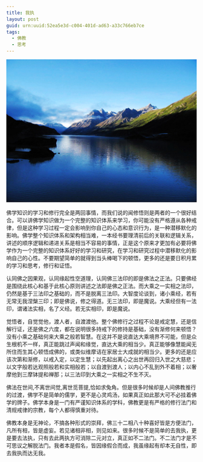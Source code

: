 ```yaml
---
title: 我执
layout: post
guid: urn:uuid:52ea5e3d-c004-401d-ad63-a33c766eb7ce
tags:
  - 佛教
  - 思考
---
```



[![](/media/files/2012/04/02/wzhi.png)](http://7vikpt.com1.z0.glb.clouddn.com/wzhi.png)

佛学知识的学习和修行完全是两回事情，而我们说的闻修悟则是两者的一个很好结合。可以讲佛学知识做为一个完整的知识体系来学习，你可能没有严格遵从各种戒律，但是这种学习过程一定会影响到你自己的心态和意识行为，是一种潜移默化的影响。佛学整个知识体系和架构相当难，一本经书要理清前后的关联和逻辑关系，讲述的顺序逻辑和递进关系是相当不容易的事情，正是这个原来才更加有必要将佛学作为一个完整的知识体系好好的学习和研究，在学习和研究过程中潜移默化的影响自己的心性。不要期望简单的就得到当头棒喝下的顿悟，更多的还是要日积月累的学习和思考，修行和证悟。

认同佛之因果观，认同缘起性空道理，认同佛三法印的即是佛法之正法。只要佛经是围绕此核心和基于此核心原则讲述之法即是佛之正法。而大乘之一实相之法印，仍然是基于三法印之基础的，而不是脱离三法印。大智度论谈到，诸小乘经，若有无常无我涅槃三印；即是佛说，修之得道。无三法印，即是魔说。大乘经但有一法印，谓诸法实相，名了义经。若无实相印，即是魔说。

觉悟者，自觉觉他，渡人者，自渡渡他。整个佛修行之过程不论是戒定慧，还是信解行证，还是佛之六度，都在说明很多持戒下的修持是基础，没有渐修何来顿悟？没有小乘之基础何来大乘之般若智慧。在这并不是说直达大乘境界不可能，但是众生根机不一样，真正能跳过声闻和缘觉，直达大乘的相当少。真正能够像慧能闻无所住而生其心顿悟成佛的，或类似维摩诘在家居士大成就的相当少。更多的还是应该次第和渐修，以戒入定，以定生慧；以先起出离心之出世再回归入世之大慈悲；以文字般若达观照般若和实相般若；以自渡到渡人；以内心不乱到外不着相；以奢摩他到三摩钵提和禅那；以三法印到大乘之一实相之不生不灭。

佛法在世间,不离世间觉,离世觅菩提,恰如求兔角。但是很多时候却是人间佛教推行的过渡，佛学不是简单的儒学，更不是心灵鸡汤，如果真正如此那大可不必挂着佛学的牌子。佛学本身是一门有严谨知识体系的学科，佛教更是有严格的修行法门和清规戒律的宗教，每个人都得慎重对待。

佛教本身是无神论，不搞各种形式的崇拜，佛三十二相八十种喜好皆是方便法门，凡所有相，皆是虚妄。若见诸相非相，则见如来。很多时候不是简单的去我执，更是要去法执，只有去此两执方可消除二元对立，真正如不二法门。不二法门才是不可思议之解脱法门。我者本是假名，皆因缘假合而成，我虽缘起有却本无自性，即去我执而达无我。
